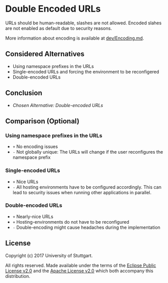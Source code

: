 # Double Encoded URLs

URLs should be human-readable, slashes are not allowed.
Encoded slahes are not enabled as default due to security reasons.

More information about encoding is available at [dev/Encoding.md](dev/Encoding).

## Considered Alternatives

* Using namespace prefixes in the URLs
* Single-encoded URLs and forcing the environment to be reconfigered
* Double-encoded URLs

## Conclusion

* *Chosen Alternative: Double-encoded URLs*

## Comparison (Optional)

### Using namespace prefixes in the URLs

* `+` No encoding issues
* `-` Not globally unique: The URLs will change if the user reconfigures the namespace prefix

### Single-encoded URLs

* `+` Nice URLs
* `-` All hosting environments have to be configured accordingly. This can lead to security issues when running other applications in parallel.

### Double-encoded URLs

* `+` Nearly-nice URLs
* `+` Hosting-environments do not have to be reconfigured
* `-` Double-encoding might cause headaches during the implementation

## License

Copyright (c) 2017 University of Stuttgart.

All rights reserved. Made available under the terms of the [Eclipse Public License v2.0] and the [Apache License v2.0] which both accompany this distribution.

 [Apache License v2.0]: http://www.apache.org/licenses/LICENSE-2.0.html
 [Eclipse Public License v2.0]: http://www.eclipse.org/legal/epl-v20.html
